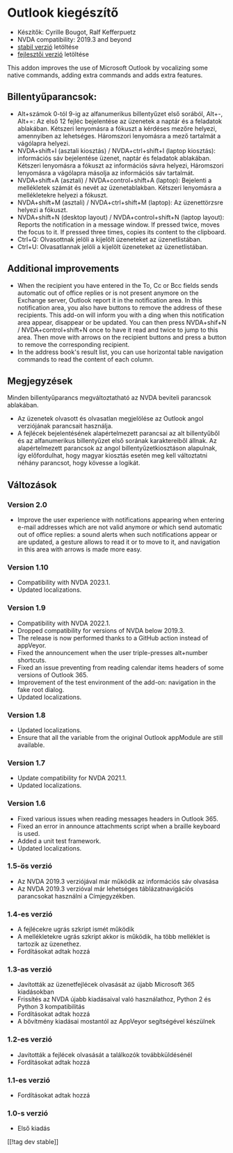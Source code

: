 # Outlook kiegészítő #

* Készítők: Cyrille Bougot, Ralf Kefferpuetz
* NVDA compatibility: 2019.3 and beyond
* [stabil verzió][1] letöltése
* [fejlesztői verzió][2] letöltése

This addon improves the use of Microsoft Outlook by vocalizing some native
commands, adding extra commands and adds extra features.

## Billentyűparancsok:

* Alt+számok 0-tól 9-ig  az alfanumerikus billentyűzet első sorából, Alt+-,
  Alt+=: Az első 12 fejléc bejelentése az üzenetek a naptár és a feladatok
  ablakában. Kétszeri lenyomásra a fókuszt a kérdéses mezőre helyezi,
  amennyiben az lehetséges. Háromszori lenyomásra a mező tartalmát a
  vágólapra helyezi.
* NVDA+shift+I (asztali kiosztás) / NVDA+ctrl+shift+I (laptop kiosztás):
  információs sáv bejelentése üzenet, naptár és feladatok
  ablakában. Kétszeri lenyomásra a fókuszt az információs sávra helyezi,
  Háromszori lenyomásra a vágólapra másolja az információs sáv tartalmát.
* NVDA+shift+A (asztali) / NVDA+control+shift+A (laptop): Bejelenti a
  mellékletek számát és nevét az üzenetablakban. Kétszeri lenyomásra a
  mellékletekre helyezi a fókuszt.
* NVDA+shift+M (asztali) / NVDA+ctrl+shift+M (laptop): Az üzenettörzsre
  helyezi a fókuszt.
* NVDA+shift+N (desktop layout) / NVDA+control+shift+N (laptop layout):
  Reports the notification in a message window. If pressed twice, moves the
  focus to it. If pressed three times, copies its content to the clipboard.
* Ctrl+Q: Olvasottnak jelöli a kijelölt üzeneteket az üzenetlistában.
* Ctrl+U: Olvasatlannak jelöli a kijelölt üzeneteket az üzenetlistában.

## Additional improvements

* When the recipient you have entered in the To, Cc or Bcc fields sends
  automatic out of office replies or is not present anymore on the Exchange
  server, Outlook report it in the notification area. In this notification
  area, you also have buttons to remove the address of these recipients.
  This add-on will inform you with a ding when this notification area
  appear, disappear or be updated. You can then press NVDA+shif+N /
  NVDA+control+shift+N once to have it read and twice to jump to this
  area. Then move with arrows on the recipient buttons and press a button to
  remove the corresponding recipient.
* In the address book's result list, you can use horizontal table navigation
  commands to read the content of each column.
  
## Megjegyzések

Minden billentyűparancs megváltoztatható az NVDA beviteli parancsok
ablakában.

* Az üzenetek olvasott és olvasatlan megjelölése az Outlook angol
  verziójának parancsait használja.
* A fejlécek bejelentésének alapértelmezett parancsai az alt billentyűből és
  az alfanumerikus billentyűzet első sorának karaktereiből állnak. Az
  alapértelmezett parancsok az angol billentyűzetkiosztáson alapulnak, így
  előfordulhat, hogy magyar kiosztás esetén meg kell változtatni néhány
  parancsot, hogy kövesse a logikát.

## Változások

### Version 2.0

* Improve the user experience with notifications appearing when entering
  e-mail addresses which are not valid anymore or which send automatic out
  of office replies: a sound alerts when such notifications appear or are
  updated, a gesture allows to read it or to move to it, and navigation in
  this area with arrows is made more easy.

### Version 1.10

* Compatibility with NVDA 2023.1.
* Updated localizations.

### Version 1.9

* Compatibility with NVDA 2022.1.
* Dropped compatibility for versions of NVDA below 2019.3.
* The release is now performed thanks to a GitHub action instead of
  appVeyor.
* Fixed the announcement when the user triple-presses alt+number shortcuts.
* Fixed an issue preventing from reading calendar items headers of some
  versions of Outlook 365.
* Improvement of the test environment of the add-on: navigation in the fake
  root dialog.
* Updated localizations.

### Version 1.8

* Updated localizations.
* Ensure that all the variable from the original Outlook appModule are still
  available.

### Version 1.7

* Update compatibility for NVDA 2021.1.
* Updated localizations.

### Version 1.6

* Fixed various issues when reading messages headers in Outlook 365.
* Fixed an error in announce attachments script when a braille keyboard is
  used.
* Added a unit test framework.
* Updated localizations.

### 1.5-ös verzió

* Az NVDA 2019.3 verziójával már működik az információs sáv olvasása
* Az NVDA 2019.3 verzióval már lehetséges táblázatnavigációs parancsokat
  használni a Címjegyzékben.

### 1.4-es verzió

* A fejlécekre ugrás szkript ismét működik
* A mellékletekre ugrás szkript akkor is működik, ha több melléklet is
  tartozik az üzenethez.
* Fordításokat adtak hozzá

### 1.3-as verzió

* Javították az üzenetfejlécek olvasását az újabb Microsoft 365 kiadásokban
* Frissítés az NVDA újabb kiadásaival való használathoz, Python 2 és Python
  3 kompatibilitás
* Fordításokat adtak hozzá
* A bővítmény kiadásai mostantól az AppVeyor segítségével készülnek

### 1.2-es verzió

* Javították a fejlécek olvasását a találkozók továbbküldésénél
* Fordításokat adtak hozzá

### 1.1-es verzió

* Fordításokat adtak hozzá

### 1.0-s verzió

* Első kiadás

[[!tag dev stable]]

[1]: https://addons.nvda-project.org/files/get.php?file=outlookextended

[2]: https://addons.nvda-project.org/files/get.php?file=outlookextended-dev
